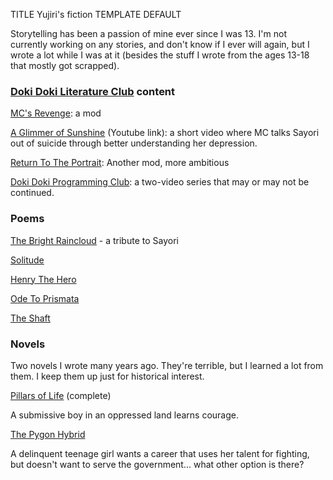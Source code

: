 TITLE Yujiri's fiction
TEMPLATE DEFAULT

Storytelling has been a passion of mine ever since I was 13. I'm not currently working on any stories, and don't know if I ever will again, but I wrote a lot while I was at it (besides the stuff I wrote from the ages 13-18 that mostly got scrapped).

### [Doki Doki Literature Club](/reviews/ddlc) content

[MC's Revenge](mc_revenge/): a mod

[A Glimmer of Sunshine](https://www.youtube.com/watch?v=RpltZYO69EI) (Youtube link): a short video where <span class="spoiler">MC talks Sayori out of suicide through better understanding her depression</span>.

[Return To The Portrait](return_to_the_portrait/): Another mod, more ambitious

[Doki Doki Programming Club](https://www.youtube.com/watch?v=l1XwKFuTd6s): a two-video series that may or may not be continued.

### Poems

[The Bright Raincloud](poems/the_bright_raincloud) - a tribute to Sayori

[Solitude](poems/solitude)

[Henry The Hero](poems/henry_the_hero)

[Ode To Prismata](poems/ode_to_prismata)

[The Shaft](poems/the_shaft)

### Novels

Two novels I wrote many years ago. They're terrible, but I learned a lot from them. I keep them up just for historical interest.

[Pillars of Life](pillars_of_life/index) (complete)

<div class="indent">

A submissive boy in an oppressed land learns courage.

</div>

[The Pygon Hybrid](the_pygon_hybrid/index)

<div class="indent">

A delinquent teenage girl wants a career that uses her talent for fighting, but doesn't want to serve the government... what other option is there?

</div>
